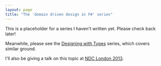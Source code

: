 ```yaml
---
layout: page
title: "The 'domain driven design in F#' series"
---
```


This is a placeholder for a series I haven't written yet. Please check back later!

Meanwhile, please see the [Designing with Types](/series/designing-with-types.html) series, which covers similar ground.

I'll also be giving a talk on this topic at [NDC London 2013](https://ndc-london.oktaset.com/t-11692).